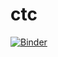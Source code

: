 # ctc

[![Binder](https://mybinder.org/badge_logo.svg)](https://mybinder.org/v2/gh/naveenrc/ctc/master)
